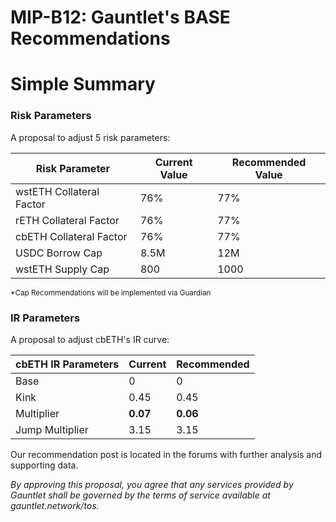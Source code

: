 # MIP-B12: Gauntlet's BASE Recommendations

# Simple Summary

### Risk Parameters

A proposal to adjust 5 risk parameters:

| Risk Parameter           | Current Value | Recommended Value |
| ------------------------ | ------------- | ----------------- |
| wstETH Collateral Factor | 76%           | 77%               |
| rETH Collateral Factor   | 76%           | 77%               |
| cbETH Collateral Factor  | 76%           | 77%               |
| USDC Borrow Cap          | 8.5M          | 12M               |
| wstETH Supply Cap        | 800           | 1000              |

<sub> \*Cap Recommendations will be implemented via Guardian </sub>

### IR Parameters

A proposal to adjust cbETH's IR curve:

| cbETH IR Parameters | Current  | Recommended |
| ------------------- | -------- | ----------- |
| Base                | 0        | 0           |
| Kink                | 0.45     | 0.45        |
| Multiplier          | **0.07** | **0.06**    |
| Jump Multiplier     | 3.15     | 3.15        |

Our recommendation post is located in the forums with further analysis and
supporting data.

_By approving this proposal, you agree that any services provided by Gauntlet
shall be governed by the terms of service available at gauntlet.network/tos._
